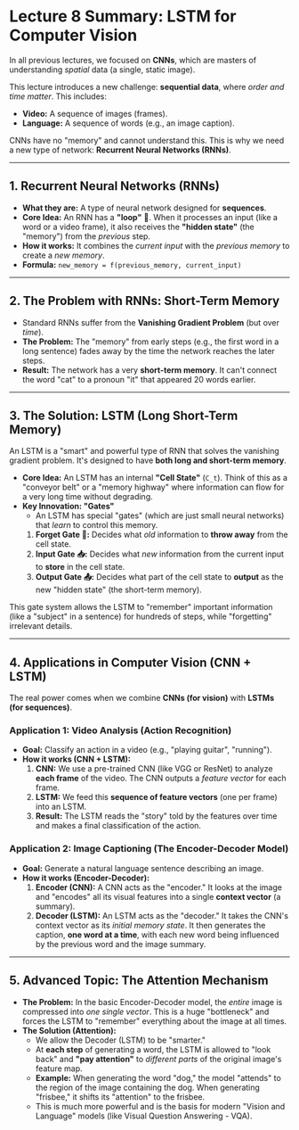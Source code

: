 # Lecture 8 Summary: LSTM for Computer Vision

In all previous lectures, we focused on **CNNs**, which are masters of understanding *spatial* data (a single, static image).

This lecture introduces a new challenge: **sequential data**, where *order and time matter*. This includes:
* **Video:** A sequence of images (frames).
* **Language:** A sequence of words (e.g., an image caption).

CNNs have no "memory" and cannot understand this. This is why we need a new type of network: **Recurrent Neural Networks (RNNs)**.

---

## 1. Recurrent Neural Networks (RNNs)

* **What they are:** A type of neural network designed for **sequences**.
* **Core Idea:** An RNN has a **"loop"** 🔄. When it processes an input (like a word or a video frame), it also receives the **"hidden state"** (the "memory") from the *previous* step.
* **How it works:** It combines the *current input* with the *previous memory* to create a *new memory*.
* **Formula:** `new_memory = f(previous_memory, current_input)`



---

## 2. The Problem with RNNs: Short-Term Memory

* Standard RNNs suffer from the **Vanishing Gradient Problem** (but over *time*).
* **The Problem:** The "memory" from early steps (e.g., the first word in a long sentence) fades away by the time the network reaches the later steps.
* **Result:** The network has a very **short-term memory**. It can't connect the word "cat" to a pronoun "it" that appeared 20 words earlier.

---

## 3. The Solution: LSTM (Long Short-Term Memory)

An LSTM is a "smart" and powerful type of RNN that solves the vanishing gradient problem. It's designed to have **both long and short-term memory**.

* **Core Idea:** An LSTM has an internal **"Cell State"** (`C_t`). Think of this as a "conveyor belt" or a "memory highway" where information can flow for a very long time without degrading.
* **Key Innovation: "Gates"**
    * An LSTM has special "gates" (which are just small neural networks) that *learn* to control this memory.
    1.  **Forget Gate 🧠:** Decides what *old* information to **throw away** from the cell state.
    2.  **Input Gate 📥:** Decides what *new* information from the current input to **store** in the cell state.
    3.  **Output Gate 📤:** Decides what part of the cell state to **output** as the new "hidden state" (the short-term memory).



This gate system allows the LSTM to "remember" important information (like a "subject" in a sentence) for hundreds of steps, while "forgetting" irrelevant details.

---

## 4. Applications in Computer Vision (CNN + LSTM)

The real power comes when we combine **CNNs (for vision)** with **LSTMs (for sequences)**.

### Application 1: Video Analysis (Action Recognition)
* **Goal:** Classify an action in a video (e.g., "playing guitar", "running").
* **How it works (CNN + LSTM):**
    1.  **CNN:** We use a pre-trained CNN (like VGG or ResNet) to analyze **each frame** of the video. The CNN outputs a *feature vector* for each frame.
    2.  **LSTM:** We feed this **sequence of feature vectors** (one per frame) into an LSTM.
    3.  **Result:** The LSTM reads the "story" told by the features over time and makes a final classification of the action.



### Application 2: Image Captioning (The Encoder-Decoder Model)
* **Goal:** Generate a natural language sentence describing an image.
* **How it works (Encoder-Decoder):**
    1.  **Encoder (CNN):** A CNN acts as the "encoder." It looks at the image and "encodes" all its visual features into a single **context vector** (a summary).
    2.  **Decoder (LSTM):** An LSTM acts as the "decoder." It takes the CNN's context vector as its *initial memory state*. It then generates the caption, **one word at a time**, with each new word being influenced by the previous word and the image summary.



---

## 5. Advanced Topic: The Attention Mechanism

* **The Problem:** In the basic Encoder-Decoder model, the *entire* image is compressed into *one single vector*. This is a huge "bottleneck" and forces the LSTM to "remember" everything about the image at all times.
* **The Solution (Attention):**
    * We allow the Decoder (LSTM) to be "smarter."
    * At **each step** of generating a word, the LSTM is allowed to "look back" and **"pay attention"** to *different parts* of the original image's feature map.
    * **Example:** When generating the word "dog," the model "attends" to the region of the image containing the dog. When generating "frisbee," it shifts its "attention" to the frisbee.
    * This is much more powerful and is the basis for modern "Vision and Language" models (like Visual Question Answering - VQA).

